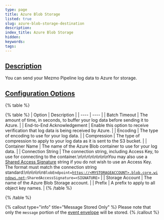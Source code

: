 ```yaml
---
type: page
title: Azure Blob Storage
listed: true
slug: azure-blob-storage-destination
description: 
index_title: Azure Blob Storage
hidden: 
keywords: 
tags: 
---
```



## [Description](https://docs.mezmo.com/docs/azure-cloud-storage-pipeline-destination#description)

You can send your Mezmo Pipeline log data to Azure for storage.

## [Configuration Options](https://docs.mezmo.com/docs/azure-cloud-storage-pipeline-destination#configuration-options)

{% table %}

{% table %}
| Option | Description | 
| ---- | ---- | 
| Batch Timeout | The amount of time, in seconds, to buffer your log data before sending it to Azure. | 
| End-to-End Acknowledgement | Enable this option to receive verification that log data is being received by Azure. | 
| Encoding | The type of encoding to use for your log data. | 
| Compression | The type of compression to apply to your log data as it is sent to the S3 bucket. | 
| Container Name | The name of the Azure Blob container to use for your log data. | 
| Connection String | The connection string, including Access Key, to use for connecting to the container.\n\n\n\n\n\n\n\nYou may also use a [Shared Access Signature](https://learn.microsoft.com/en-us/azure/storage/common/storage-sas-overview) string if you do not wish to use an Access Key. The format must match the connection string standard:\n\n\n\n\n`BlobEndpoint=`[`https://<MYSTORAGEACCOUNT>.blob.core.windows.net`](https://dominicmcallistermezmo.blob.core.windows.net/)`;SharedAccessSignature=<SIGNATURE>` | 
| Storage Account | The name of the Azure Blob Storage account. | 
| Prefix | A prefix to apply to all object key names. | 
{% /table %}

{% /table %}

{% callout type="info" title="Message Stored Only" %}
Please note that only the `message` portion of the [event envelope](/telemetry-pipelines/pipeline-event-data-model) will be stored.
{% /callout %}